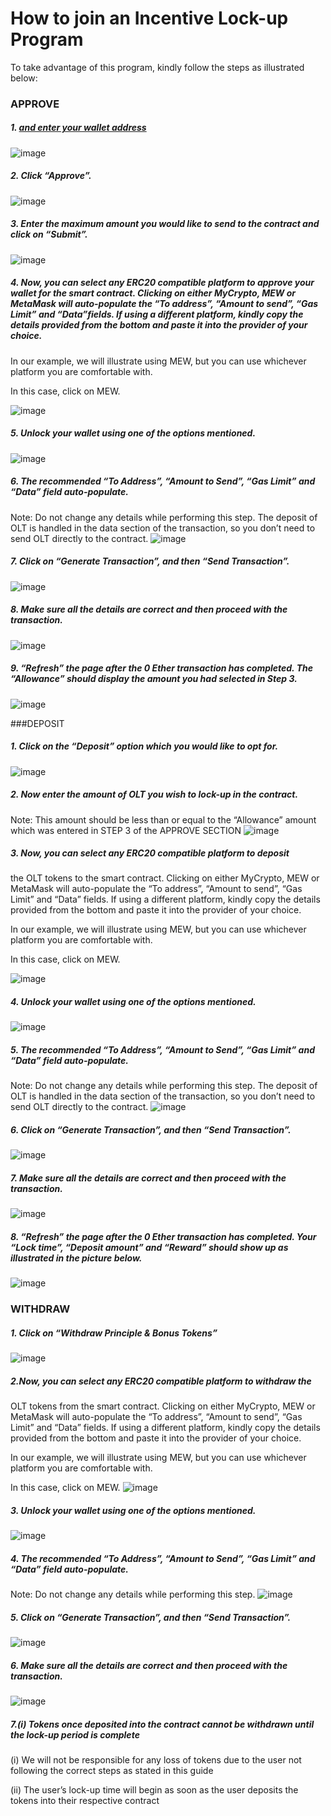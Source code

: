 # How to join an Incentive Lock-up Program 


To take advantage of this program, kindly follow the steps as illustrated below:
###  APPROVE


##### 1. [and enter your wallet address](https://gwei.network/login)
![image](https://raw.githubusercontent.com/GweiTech/gwei-tokenbank-wiki/master/en/images/olt/2.png)


##### 2. Click “Approve”.
![image](https://raw.githubusercontent.com/GweiTech/gwei-tokenbank-wiki/master/en/images/olt/3.png)

##### 3. Enter the maximum amount you would like to send to the contract and click on “Submit”.
![image](https://raw.githubusercontent.com/GweiTech/gwei-tokenbank-wiki/master/en/images/olt/4.png)



#####  4. Now, you can select any ERC20 compatible platform to approve your wallet for the smart contract. Clicking on either MyCrypto, MEW or MetaMask will auto-populate the “To address”, “Amount to send”, “Gas Limit” and “Data”fields. If using a different platform, kindly copy the details provided from the bottom and paste it into the provider of your choice.

In our example, we will illustrate using MEW, but you can use whichever platform you are comfortable with.

In this case, click on MEW.

![image](https://raw.githubusercontent.com/GweiTech/gwei-tokenbank-wiki/master/en/images/olt/5.png)


##### 5.  Unlock your wallet using one of the options mentioned.
![image](https://raw.githubusercontent.com/GweiTech/gwei-tokenbank-wiki/master/en/images/olt/6.png)


##### 6.  The recommended “To Address”, “Amount to Send”, “Gas Limit” and “Data” field auto-populate. 
Note: Do not change any details while performing this step.
The deposit of OLT is handled in the data section of the transaction, so you don’t need to send OLT directly to the contract.
![image](https://raw.githubusercontent.com/GweiTech/gwei-tokenbank-wiki/master/en/images/olt/7.png)


##### 7. Click on “Generate Transaction”, and then “Send Transaction”.
![image](https://raw.githubusercontent.com/GweiTech/gwei-tokenbank-wiki/master/en/images/olt/8.png)

##### 8.  Make sure all the details are correct and then proceed with the transaction.

![image](https://raw.githubusercontent.com/GweiTech/gwei-tokenbank-wiki/master/en/images/olt/9.png)


##### 9. “Refresh” the page after the 0 Ether transaction has completed. The “Allowance” should display the amount you had selected in Step 3.
![image](https://raw.githubusercontent.com/GweiTech/gwei-tokenbank-wiki/master/en/images/olt/10.png)


###DEPOSIT

##### 1. Click on the “Deposit” option which you would like to opt for.
![image](https://raw.githubusercontent.com/GweiTech/gwei-tokenbank-wiki/master/en/images/olt/11.png)



 ##### 2.  Now enter the amount of OLT you wish to lock-up in the contract. 
Note: This amount should be less than or equal to the “Allowance” amount which was entered in STEP 3 of the APPROVE SECTION
![image](https://raw.githubusercontent.com/GweiTech/gwei-tokenbank-wiki/master/en/images/olt/12.png)


##### 3. Now, you can select any ERC20 compatible platform to deposit 
the OLT tokens to the smart contract. Clicking on either MyCrypto, MEW or MetaMask will auto-populate the “To address”, “Amount to send”, “Gas Limit” and “Data” fields. If using a different platform, kindly copy the details provided from the bottom and paste it into the provider of your choice.

In our example, we will illustrate using MEW, but you can use whichever platform you are comfortable with.

In this case, click on MEW.

![image](https://raw.githubusercontent.com/GweiTech/gwei-tokenbank-wiki/master/en/images/olt/13.png)



##### 4. Unlock your wallet using one of the options mentioned.
![image](https://raw.githubusercontent.com/GweiTech/gwei-tokenbank-wiki/master/en/images/olt/14.png)


##### 5. The recommended “To Address”, “Amount to Send”, “Gas Limit” and “Data” field auto-populate. 
Note: Do not change any details while performing this step.
The deposit of OLT is handled in the data section of the transaction, so you don’t need to send OLT directly to the contract.
![image](https://raw.githubusercontent.com/GweiTech/gwei-tokenbank-wiki/master/en/images/olt/15.png)




##### 6. Click on “Generate Transaction”, and then “Send Transaction”.
![image](https://raw.githubusercontent.com/GweiTech/gwei-tokenbank-wiki/master/en/images/olt/16.png)




##### 7.  Make sure all the details are correct and then proceed with the transaction.
![image](https://raw.githubusercontent.com/GweiTech/gwei-tokenbank-wiki/master/en/images/olt/17.png)




##### 8.  “Refresh” the page after the 0 Ether transaction has completed. Your “Lock time”, “Deposit amount” and “Reward” should show up as illustrated in the picture below.
![image](https://raw.githubusercontent.com/GweiTech/gwei-tokenbank-wiki/master/en/images/olt/18.png)



###   WITHDRAW
##### 1. Click on “Withdraw Principle & Bonus Tokens”

![image](https://raw.githubusercontent.com/GweiTech/gwei-tokenbank-wiki/master/en/images/olt/19.png)


##### 2.Now, you can select any ERC20 compatible platform to withdraw the 
OLT tokens from the smart contract. Clicking on either MyCrypto, MEW or MetaMask will auto-populate the “To address”, “Amount to send”, “Gas Limit” and “Data” fields. If using a different platform, kindly copy the details provided from the bottom and paste it into the provider of your choice.

In our example, we will illustrate using MEW, but you can use whichever platform you are comfortable with.

In this case, click on MEW.
![image](https://raw.githubusercontent.com/GweiTech/gwei-tokenbank-wiki/master/en/images/olt/20.png)



##### 3. Unlock your wallet using one of the options mentioned.
![image](https://raw.githubusercontent.com/GweiTech/gwei-tokenbank-wiki/master/en/images/olt/21.png)




##### 4. The recommended “To Address”, “Amount to Send”, “Gas Limit” and “Data” field auto-populate. 
Note: Do not change any details while performing this step.
![image](https://raw.githubusercontent.com/GweiTech/gwei-tokenbank-wiki/master/en/images/olt/22.png)


##### 5. Click on “Generate Transaction”, and then “Send Transaction”.
![image](https://raw.githubusercontent.com/GweiTech/gwei-tokenbank-wiki/master/en/images/olt/23.png)



##### 6.  Make sure all the details are correct and then proceed with the transaction.
![image](https://raw.githubusercontent.com/GweiTech/gwei-tokenbank-wiki/master/en/images/olt/24.png)



##### 7.(i) Tokens once deposited into the contract cannot be withdrawn until the lock-up period is complete

(i) We will not be responsible for any loss of tokens due to the user not following the correct steps as stated in this guide

(ii) The user’s lock-up time will begin as soon as the user deposits the tokens into their respective contract

